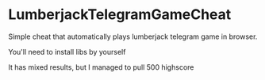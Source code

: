 # LumberjackTelegramGameCheat
Simple cheat that automatically plays lumberjack telegram game in browser. 

You'll need to install libs by yourself

It has mixed results, but I managed to pull 500 highscore
